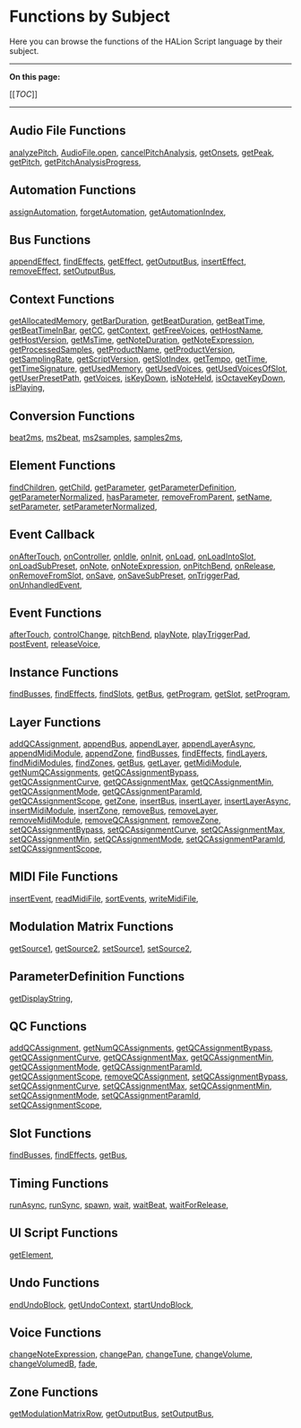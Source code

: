 # Functions by Subject

Here you can browse the functions of the HALion Script language by their subject.

---

**On this page:**

[[_TOC_]]

---

## Audio File Functions

[analyzePitch](./analyzePitch.md),
[AudioFile.open](./AudioFileopen.md),
[cancelPitchAnalysis](./cancelPitchAnalysis.md),
[getOnsets](./getOnsets.md),
[getPeak](./getPeak.md),
[getPitch](./getPitch.md),
[getPitchAnalysisProgress](./getPitchAnalysisProgress.md),

## Automation Functions

[assignAutomation](./assignAutomation.md),
[forgetAutomation](./forgetAutomation.md),
[getAutomationIndex](./getAutomationIndex.md),

## Bus Functions

[appendEffect](./appendEffect.md),
[findEffects](./findEffects.md),
[getEffect](./getEffect.md),
[getOutputBus](./getOutputBus.md),
[insertEffect](./insertEffect.md),
[removeEffect](./removeEffect.md),
[setOutputBus](./setOutputBus.md),

## Context Functions

[getAllocatedMemory](./getAllocatedMemory.md),
[getBarDuration](./getBarDuration.md),
[getBeatDuration](./getBeatDuration.md),
[getBeatTime](./getBeatTime.md),
[getBeatTimeInBar](./getBeatTimeInBar.md),
[getCC](./getCC.md),
[getContext](./getContext.md),
[getFreeVoices](./getFreeVoices.md),
[getHostName](./getHostName.md),
[getHostVersion](./getHostVersion.md),
[getMsTime](./getMsTime.md),
[getNoteDuration](./getNoteDuration.md),
[getNoteExpression](./getNoteExpression.md),
[getProcessedSamples](./getProcessedSamples.md),
[getProductName](./getProductName.md),
[getProductVersion](./getProductVersion.md),
[getSamplingRate](./getSamplingRate.md),
[getScriptVersion](./getScriptVersion.md),
[getSlotIndex](./getSlotIndex.md),
[getTempo](./getTempo.md),
[getTime](./getTime.md),
[getTimeSignature](./getTimeSignature.md),
[getUsedMemory](./getUsedMemory.md),
[getUsedVoices](./getUsedVoices.md),
[getUsedVoicesOfSlot](./getUsedVoicesOfSlot.md),
[getUserPresetPath](./getUserPresetPath.md),
[getVoices](./getVoices.md),
[isKeyDown](./isKeyDown.md),
[isNoteHeld](./isNoteHeld.md),
[isOctaveKeyDown](./isOctaveKeyDown.md),
[isPlaying](./isPlaying.md),

## Conversion Functions

[beat2ms](./beat2ms.md),
[ms2beat](./ms2beat.md),
[ms2samples](./ms2samples.md),
[samples2ms](./samples2ms.md),

## Element Functions

[findChildren](./findChildren.md),
[getChild](./getChild.md),
[getParameter](./getParameter.md),
[getParameterDefinition](./getParameterDefinition.md),
[getParameterNormalized](./getParameterNormalized.md),
[hasParameter](./hasParameter.md),
[removeFromParent](./removeFromParent.md),
[setName](./setName.md),
[setParameter](./setParameter.md),
[setParameterNormalized](./setParameterNormalized.md),

## Event Callback

[onAfterTouch](./onAfterTouch.md),
[onController](./onController.md),
[onIdle](./onIdle.md),
[onInit](./onInit.md),
[onLoad](./onLoad.md),
[onLoadIntoSlot](./onLoadIntoSlot.md),
[onLoadSubPreset](./onLoadSubPreset.md),
[onNote](./onNote.md),
[onNoteExpression](./onNoteExpression.md),
[onPitchBend](./onPitchBend.md),
[onRelease](./onRelease.md),
[onRemoveFromSlot](./onRemoveFromSlot.md),
[onSave](./onSave.md),
[onSaveSubPreset](./onSaveSubPreset.md),
[onTriggerPad](./onTriggerPad.md),
[onUnhandledEvent](./onUnhandledEvent.md),

## Event Functions

[afterTouch](./afterTouch.md),
[controlChange](./controlChange.md),
[pitchBend](./pitchBend.md),
[playNote](./playNote.md),
[playTriggerPad](./playTriggerPad.md),
[postEvent](./postEvent.md),
[releaseVoice](./releaseVoice.md),

## Instance Functions

[findBusses](./findBusses.md),
[findEffects](./findEffects.md),
[findSlots](./findSlots.md),
[getBus](./getBus.md),
[getProgram](./getProgram.md),
[getSlot](./getSlot.md),
[setProgram](./setProgram.md),

## Layer Functions

[addQCAssignment](./addQCAssignment.md),
[appendBus](./appendBus.md),
[appendLayer](./appendLayer.md),
[appendLayerAsync](./appendLayerAsync.md),
[appendMidiModule](./appendMidiModule.md),
[appendZone](./appendZone.md),
[findBusses](./findBusses.md),
[findEffects](./findEffects.md),
[findLayers](./findLayers.md),
[findMidiModules](./findMidiModules.md),
[findZones](./findZones.md),
[getBus](./getBus.md),
[getLayer](./getLayer.md),
[getMidiModule](./getMidiModule.md),
[getNumQCAssignments](./getNumQCAssignments.md),
[getQCAssignmentBypass](./getQCAssignmentBypass.md),
[getQCAssignmentCurve](./getQCAssignmentCurve.md),
[getQCAssignmentMax](./getQCAssignmentMax.md),
[getQCAssignmentMin](./getQCAssignmentMin.md),
[getQCAssignmentMode](./getQCAssignmentMode.md),
[getQCAssignmentParamId](./getQCAssignmentParamId.md),
[getQCAssignmentScope](./getQCAssignmentScope.md),
[getZone](./getZone.md),
[insertBus](./insertBus.md),
[insertLayer](./insertLayer.md),
[insertLayerAsync](./insertLayerAsync.md),
[insertMidiModule](./insertMidiModule.md),
[insertZone](./insertZone.md),
[removeBus](./removeBus.md),
[removeLayer](./removeLayer.md),
[removeMidiModule](./removeMidiModule.md),
[removeQCAssignment](./removeQCAssignment.md),
[removeZone](./removeZone.md),
[setQCAssignmentBypass](./setQCAssignmentBypass.md),
[setQCAssignmentCurve](./setQCAssignmentCurve.md),
[setQCAssignmentMax](./setQCAssignmentMax.md),
[setQCAssignmentMin](./setQCAssignmentMin.md),
[setQCAssignmentMode](./setQCAssignmentMode.md),
[setQCAssignmentParamId](./setQCAssignmentParamId.md),
[setQCAssignmentScope](./setQCAssignmentScope.md),

## MIDI File Functions

[insertEvent](./insertEvent.md),
[readMidiFile](./readMidiFile.md),
[sortEvents](./sortEvents.md),
[writeMidiFile](./writeMidiFile.md),

## Modulation Matrix Functions

[getSource1](./getSource1.md),
[getSource2](./getSource2.md),
[setSource1](./setSource1.md),
[setSource2](./setSource2.md),

## ParameterDefinition Functions

[getDisplayString](./getDisplayString.md),

## QC Functions

[addQCAssignment](./addQCAssignment.md),
[getNumQCAssignments](./getNumQCAssignments.md),
[getQCAssignmentBypass](./getQCAssignmentBypass.md),
[getQCAssignmentCurve](./getQCAssignmentCurve.md),
[getQCAssignmentMax](./getQCAssignmentMax.md),
[getQCAssignmentMin](./getQCAssignmentMin.md),
[getQCAssignmentMode](./getQCAssignmentMode.md),
[getQCAssignmentParamId](./getQCAssignmentParamId.md),
[getQCAssignmentScope](./getQCAssignmentScope.md),
[removeQCAssignment](./removeQCAssignment.md),
[setQCAssignmentBypass](./setQCAssignmentBypass.md),
[setQCAssignmentCurve](./setQCAssignmentCurve.md),
[setQCAssignmentMax](./setQCAssignmentMax.md),
[setQCAssignmentMin](./setQCAssignmentMin.md),
[setQCAssignmentMode](./setQCAssignmentMode.md),
[setQCAssignmentParamId](./setQCAssignmentParamId.md),
[setQCAssignmentScope](./setQCAssignmentScope.md),

## Slot Functions

[findBusses](./findBusses.md),
[findEffects](./findEffects.md),
[getBus](./getBus.md),

## Timing Functions

[runAsync](./runAsync.md),
[runSync](./runSync.md),
[spawn](./spawn.md),
[wait](./wait.md),
[waitBeat](./waitBeat.md),
[waitForRelease](./waitForRelease.md),

## UI Script Functions

[getElement](./getElement.md),

## Undo Functions

[endUndoBlock](./endUndoBlock.md),
[getUndoContext](./getUndoContext.md),
[startUndoBlock](./startUndoBlock.md),

## Voice Functions

[changeNoteExpression](./changeNoteExpression.md),
[changePan](./changePan.md),
[changeTune](./changeTune.md),
[changeVolume](./changeVolume.md),
[changeVolumedB](./changeVolumedB.md),
[fade](./fade.md),

## Zone Functions

[getModulationMatrixRow](./getModulationMatrixRow.md),
[getOutputBus](./getOutputBus.md),
[setOutputBus](./setOutputBus.md),
